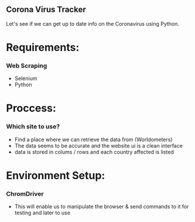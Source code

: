 ## Corona Virus Tracker

Let's see if we can get up to date info on the Coronavirus using Python.

# Requirements:

### Web Scraping

- Selenium
- Python

# Proccess:

### Which site to use?

- Find a place where we can retrieve the data from (Worldometers)
- The data seems to be accurate and the website ui is a clean interface
- data is stored in colums / rows and each country affected is listed

# Environment Setup:

### ChromDriver

- This will enable us to manipulate the browser & send
  commands to it for testing and later to use

